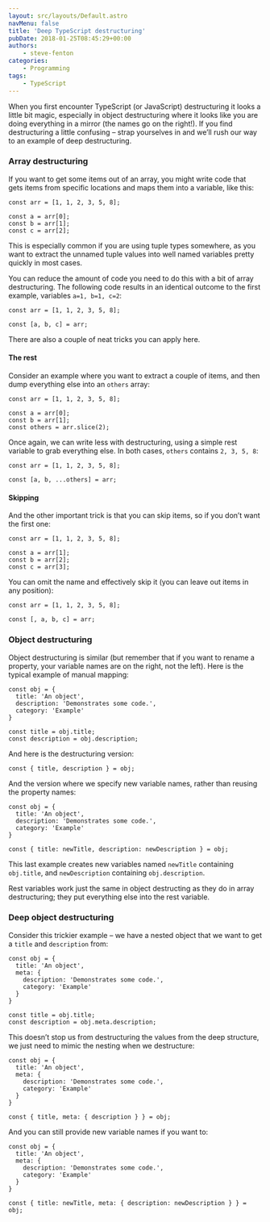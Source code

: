 ```yaml
---
layout: src/layouts/Default.astro
navMenu: false
title: 'Deep TypeScript destructuring'
pubDate: 2018-01-25T08:45:29+00:00
authors:
    - steve-fenton
categories:
    - Programming
tags:
    - TypeScript
---
```


When you first encounter TypeScript (or JavaScript) destructuring it looks a little bit magic, especially in object destructuring where it looks like you are doing everything in a mirror (the names go on the right!). If you find destructuring a little confusing – strap yourselves in and we’ll rush our way to an example of deep destructuring.

### Array destructuring

If you want to get some items out of an array, you might write code that gets items from specific locations and maps them into a variable, like this:

```
const arr = [1, 1, 2, 3, 5, 8];

const a = arr[0];
const b = arr[1];
const c = arr[2];
```
This is especially common if you are using tuple types somewhere, as you want to extract the unnamed tuple values into well named variables pretty quickly in most cases.

You can reduce the amount of code you need to do this with a bit of array destructuring. The following code results in an identical outcome to the first example, variables `a=1, b=1, c=2`:

```
const arr = [1, 1, 2, 3, 5, 8];

const [a, b, c] = arr;
```
There are also a couple of neat tricks you can apply here.

#### The rest

Consider an example where you want to extract a couple of items, and then dump everything else into an `others` array:

```
const arr = [1, 1, 2, 3, 5, 8];

const a = arr[0];
const b = arr[1];
const others = arr.slice(2);
```
Once again, we can write less with destructuring, using a simple rest variable to grab everything else. In both cases, `others` contains `2, 3, 5, 8`:

```
const arr = [1, 1, 2, 3, 5, 8];

const [a, b, ...others] = arr;
```
#### Skipping

And the other important trick is that you can skip items, so if you don’t want the first one:

```
const arr = [1, 1, 2, 3, 5, 8];

const a = arr[1];
const b = arr[2];
const c = arr[3];
```
You can omit the name and effectively skip it (you can leave out items in any position):

```
const arr = [1, 1, 2, 3, 5, 8];

const [, a, b, c] = arr;
```
### Object destructuring

Object destructuring is similar (but remember that if you want to rename a property, your variable names are on the right, not the left). Here is the typical example of manual mapping:

```
const obj = {
  title: 'An object',
  description: 'Demonstrates some code.',
  category: 'Example'
}

const title = obj.title;
const description = obj.description;
```
And here is the destructuring version:

```
const { title, description } = obj;
```
And the version where we specify new variable names, rather than reusing the property names:

```
const obj = {
  title: 'An object',
  description: 'Demonstrates some code.',
  category: 'Example'
}

const { title: newTitle, description: newDescription } = obj;
```
This last example creates new variables named `newTitle` containing `obj.title`, and `newDescription` containing `obj.description`.

Rest variables work just the same in object destructing as they do in array destructuring; they put everything else into the rest variable.

### Deep object destructuring

Consider this trickier example – we have a nested object that we want to get a `title` and `description` from:

```
const obj = {
  title: 'An object',
  meta: {
    description: 'Demonstrates some code.',
    category: 'Example'
  }
}

const title = obj.title;
const description = obj.meta.description;
```
This doesn’t stop us from destructuring the values from the deep structure, we just need to mimic the nesting when we destructure:

```
const obj = {
  title: 'An object',
  meta: {
    description: 'Demonstrates some code.',
    category: 'Example'
  }
}

const { title, meta: { description } } = obj;
```
And you can still provide new variable names if you want to:

```
const obj = {
  title: 'An object',
  meta: {
    description: 'Demonstrates some code.',
    category: 'Example'
  }
}

const { title: newTitle, meta: { description: newDescription } } = obj;
```